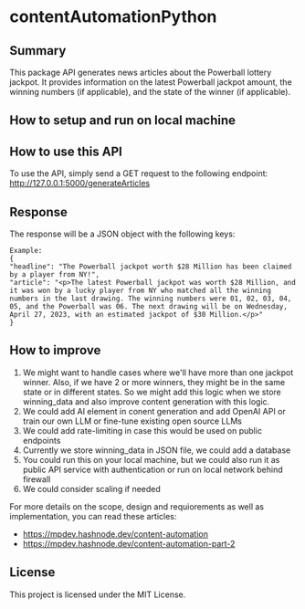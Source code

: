 # contentAutomationPython

## Summary
This package API generates news articles about the Powerball lottery jackpot. It provides information on the latest Powerball jackpot amount, the winning numbers (if applicable), and the state of the winner (if applicable).

## How to setup and run on local machine


## How to use this API
To use the API, simply send a GET request to the following endpoint: http://127.0.0.1:5000/generateArticles

## Response
The response will be a JSON object with the following keys:

    Example:
    {
    "headline": "The Powerball jackpot worth $28 Million has been claimed by a player from NY!",
    "article": "<p>The latest Powerball jackpot was worth $28 Million, and it was won by a lucky player from NY who matched all the winning numbers in the last drawing. The winning numbers were 01, 02, 03, 04, 05, and the Powerball was 06. The next drawing will be on Wednesday, April 27, 2023, with an estimated jackpot of $30 Million.</p>"
    }

## How to improve
1. We might want to handle cases where we'll have more than one jackpot winner. Also, if we have 2 or more winners, they might be in the same state or in different states. So we might add this logic when we store winning_data and also improve content generation with this logic.
2. We could add AI element in conent generation and add OpenAI API or train our own LLM or fine-tune existing open source LLMs
3. We could add rate-limiting in case this would be used on public endpoints
4. Currently we store winning_data in JSON file, we could add a database
5. You could run this on your local machine, but we could also run it as public API service with authentication or run on local network behind firewall
6. We could consider scaling if needed

For more details on the scope, design and requiorements as well as implementation, you can read these articles:
- https://mpdev.hashnode.dev/content-automation
- https://mpdev.hashnode.dev/content-automation-part-2
    
## License
This project is licensed under the MIT License.
